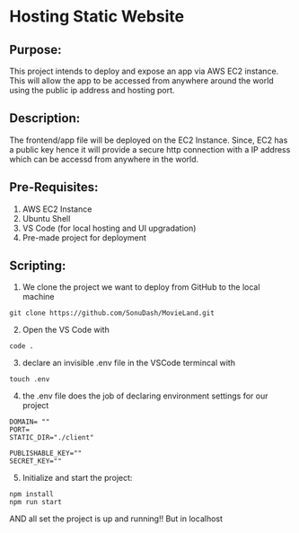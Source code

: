 # Hosting Static Website

## Purpose:
This project intends to deploy and expose an app via AWS EC2 instance. This will allow the app to be accessed from anywhere around the world using the public ip address and hosting port.

## Description:
The frontend/app file will be deployed on the EC2 Instance. Since, EC2 has a public key hence it will provide a secure http connection with a IP address which can be accessd from anywhere in the world.

## Pre-Requisites:
1. AWS EC2 Instance
2. Ubuntu Shell
3. VS Code (for local hosting and UI upgradation)
4. Pre-made project for deployment

## Scripting:
1. We clone the project we want to deploy from GitHub to the local machine
```
git clone https://github.com/SonuDash/MovieLand.git
```
2. Open the VS Code with
```
code .
```
3. declare an invisible .env file in the VSCode termincal with
```
touch .env
```
4. the .env file does the job of declaring environment settings for our project
```
DOMAIN= ""
PORT=
STATIC_DIR="./client"

PUBLISHABLE_KEY=""
SECRET_KEY=""
```
5. Initialize and start the project:
```
npm install
npm run start
```

AND all set the project is up and running!! But in localhost
